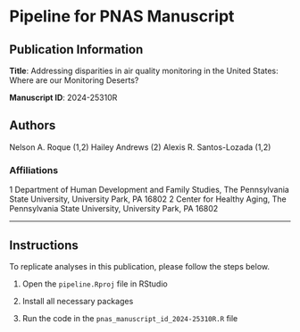 # Pipeline for PNAS Manuscript

## Publication Information

**Title**: Addressing disparities in air quality monitoring in the United States: Where are our Monitoring Deserts?

**Manuscript ID**: 2024-25310R

## Authors
Nelson A. Roque (1,2)
Hailey Andrews (2)
Alexis R. Santos-Lozada (1,2)

### Affiliations
1 Department of Human Development and Family Studies, The Pennsylvania State University, University Park, PA 16802
2 Center for Healthy Aging, The Pennsylvania State University, University Park, PA 16802

-----

## Instructions

To replicate analyses in this publication, please follow the steps below.

1) Open the `pipeline.Rproj` file in RStudio

2) Install all necessary packages

3) Run the code in the `pnas_manuscript_id_2024-25310R.R` file
